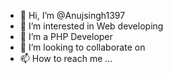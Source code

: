 - 👋 Hi, I’m @Anujsingh1397
- 👀 I’m interested in Web developing
- 🌱 I’m a PHP Developer
- 💞️ I’m looking to collaborate on 
- 📫 How to reach me ...

<!---
Anujsingh1397/Anujsingh1397 is a ✨ special ✨ repository because its `README.md` (this file) appears on your GitHub profile.
You can click the Preview link to take a look at your changes.
--->
